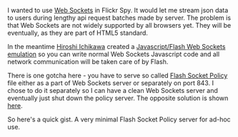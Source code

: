 I wanted to use [Web Sockets](http://dev.w3.org/html5/websockets/) in Flickr Spy. It would let me stream
json data to users during lengthy api request batches made by server.
The problem is that Web Sockets are not widely supported by all
browsers yet. They will be eventually, as they are part of HTML5 standard.

In the meantime [Hiroshi Ichikawa](http://github.com/gimite) 
created a 
[Javascript/Flash Web Sockets emulation](http://github.com/gimite/web-socket-js) 
so you can write normal Web Sockets Javascript code
and all network communication will be taken care of by Flash.

There is one gotcha here - you have to serve so called [Flash Socket Policy](http://www.lightsphere.com/dev/articles/flash_socket_policy.html)
file either as a part of Web Sockets server or separately on port 843.
I chose to do it separately so I can have a clean Web Sockets server
and eventually just shut down the policy server. The opposite solution
is shown [here](http://blog.new-bamboo.co.uk/2009/12/7/real-time-online-activity-monitor-example-with-node-js-and-websocket).

So here's a quick gist. A very minimal Flash Socket Policy server for
ad-hoc use.

<script src="http://gist.github.com/261697.js"></script>
